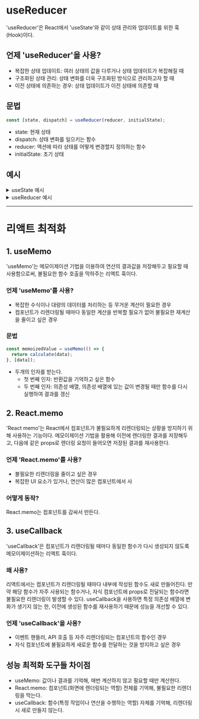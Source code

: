 # useReducer
'useReducer'은 React에서 'useState'와 같이 상태 관리와 업데이트를 위한 훅(Hook)이다.
## 언제 'useReducer'을 사용?
- 복잡한 상태 업데이트: 여러 상태의 값을 다루거나 상태 업데이트가 복잡해질 때
- 구조화된 상태 관리: 상태 변화를 더욱 구조화된 방식으로 관리하고자 할 때
- 이전 상태에 의존하는 경우: 상태 업데이트가 이전 상태에 의존할 때
## 문법
```javascript
const [state, dispatch] = useReducer(reducer, initialState);
```
- state: 현재 상태
- dispatch: 상태 변화를 일으키는 함수
- reducer: 액션에 따라 상태를 어떻게 변경할지 정의하는 함수
- initialState: 초기 상태
## 예시
<details>
  <summary>useState 예시</summary>

  ![image](https://github.com/user-attachments/assets/d07c8116-516d-4ae9-82e0-3f9fde46d9c7)
</details>
<details>
  <summary>useReducer 예시</summary>

  ![image](https://github.com/user-attachments/assets/15950bbd-da91-4855-bfbb-a0e6eb90d133)
</details>

***

# 리액트 최적화
## 1. useMemo
'useMemo'는 메모이제이션 기법을 이용하여 연산의 결과값을 저장해두고 필요할 때 사용함으로써, 불필요한 함수 호출을 막하주는 리액트 훅이다.
### 언제 'useMemo'를 사용?
- 복잡한 수식이나 대량의 데이터를 처리하는 등 무거운 계산이 필요한 경우
- 컴포넌트가 리렌더링될 때마다 동일한 계산을 반복할 필요가 없어 불필요한 재계산을 줄이고 싶은 경우
### 문법
```javascript
const memoizedValue = useMemo(() => {
  return calculate(data);
}, [data]);
```
- 두개의 인자를 받는다.
  - 첫 번째 인자: 반환값을 기억하고 싶은 함수
  - 두 번째 인자: 의존성 배열, 의존성 배열에 있는 값이 변경될 때만 함수를 다시 실행하여 결과를 갱신

## 2. React.memo
'React memo'는 React에서 컴포넌트가 불필요하게 리렌더링되는 상황을 방지하기 위해 사용하는 기능이다.
메모이제이션 기법을 활용해 이전에 렌더링한 결과를 저장해두고, 다음에 같은 props로 렌더링 요청이 들어오면 저장된 결과를 재사용한다.
### 언제 'React.memo'를 사용?
- 불필요한 리렌더링을 줄이고 싶은 경우
- 복잡한 UI 요소가 있거나, 연산이 많은 컴포넌트에서 사
### 어떻게 동작?
React.memo는 컴포넌트를 감싸서 만든다.

## 3. useCallback
'useCallback'은 컴포넌트가 리렌더링될 때마다 동일한 함수가 다시 생성되지 않도록 메모이제이션하는 리액트 훅이다.
### 왜 사용?
리액트에서는 컴포넌트가 리렌더링될 때마다 내부에 작성된 함수도 새로 만들어진다. 만약 해당 함수가 자주 사용되는 함수거나, 자식 컴포넌트에 props로 전달되는 함수라면 불필요한 리렌더링이 발생할 수 있다. useCallback을 사용하면 특정 의존성 배열에 변화가 생기지 않는 한, 이전에 생성된 함수를 재사용하기 때문에 성능을 개선할 수 있다.
### 언제 'useCallback'을 사용?
- 이벤트 핸들러, API 호출 등 자주 리렌더링되는 컴포넌트의 함수인 경우
- 자식 컴포넌트에 불필요하게 새로운 함수를 전달하는 것을 방지하고 싶은 경우

## 성능 최적화 도구들 차이점
- useMemo: 값이나 결과를 기억해, 매번 계산하지 않고 필요할 때만 계산한다.
- React.memo: 컴포넌트(화면에 렌더링되는 역할) 전체를 기억해, 불필요한 리렌더링을 막는다.
- useCallback: 함수(특정 작업이나 연산을 수행하는 역할) 자체를 기억해, 리렌더링 시 새로 만들지 않는다.
